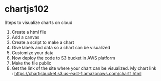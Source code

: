 # chartjs102
Steps to visualize charts on cloud
1. Create a html file 
2. Add a canvas
3. Create a script to make a chart 
4. Give labels and data so a chart can be visualized
5. Customize your data
6. Now deploy the code to S3 bucket in AWS platform
7. Make the file public
8. Get the link of the site where your chart can be visualized.
My chart link : https://chartjsbucket.s3.us-east-1.amazonaws.com/chart1.html
